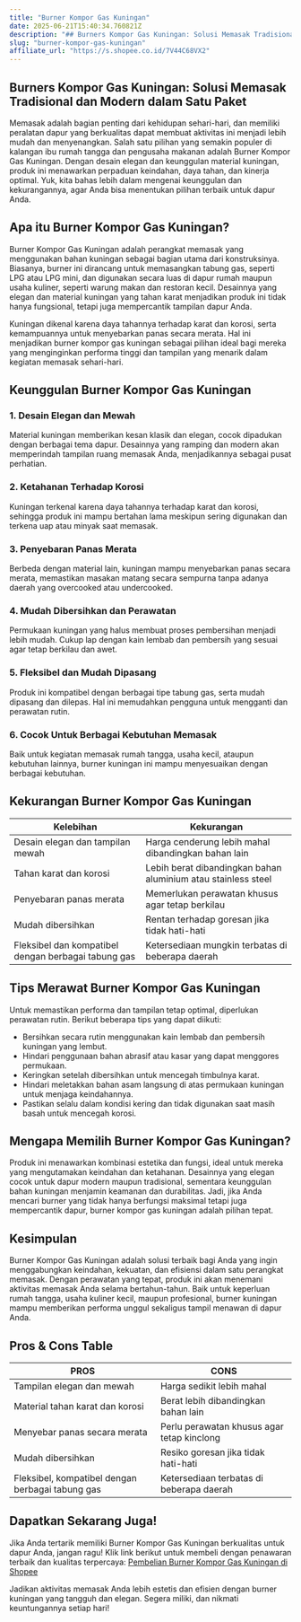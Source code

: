 ```yaml
---
title: "Burner Kompor Gas Kuningan"
date: 2025-06-21T15:40:34.760821Z
description: "## Burners Kompor Gas Kuningan: Solusi Memasak Tradisional dan Modern dalam Satu Paket..."
slug: "burner-kompor-gas-kuningan"
affiliate_url: "https://s.shopee.co.id/7V44C68VX2"
---
```

## Burners Kompor Gas Kuningan: Solusi Memasak Tradisional dan Modern dalam Satu Paket

Memasak adalah bagian penting dari kehidupan sehari-hari, dan memiliki peralatan dapur yang berkualitas dapat membuat aktivitas ini menjadi lebih mudah dan menyenangkan. Salah satu pilihan yang semakin populer di kalangan ibu rumah tangga dan pengusaha makanan adalah Burner Kompor Gas Kuningan. Dengan desain elegan dan keunggulan material kuningan, produk ini menawarkan perpaduan keindahan, daya tahan, dan kinerja optimal. Yuk, kita bahas lebih dalam mengenai keunggulan dan kekurangannya, agar Anda bisa menentukan pilihan terbaik untuk dapur Anda.

## Apa itu Burner Kompor Gas Kuningan?

Burner Kompor Gas Kuningan adalah perangkat memasak yang menggunakan bahan kuningan sebagai bagian utama dari konstruksinya. Biasanya, burner ini dirancang untuk memasangkan tabung gas, seperti LPG atau LPG mini, dan digunakan secara luas di dapur rumah maupun usaha kuliner, seperti warung makan dan restoran kecil. Desainnya yang elegan dan material kuningan yang tahan karat menjadikan produk ini tidak hanya fungsional, tetapi juga mempercantik tampilan dapur Anda.

Kuningan dikenal karena daya tahannya terhadap karat dan korosi, serta kemampuannya untuk menyebarkan panas secara merata. Hal ini menjadikan burner kompor gas kuningan sebagai pilihan ideal bagi mereka yang menginginkan performa tinggi dan tampilan yang menarik dalam kegiatan memasak sehari-hari.

## Keunggulan Burner Kompor Gas Kuningan

### 1. Desain Elegan dan Mewah
Material kuningan memberikan kesan klasik dan elegan, cocok dipadukan dengan berbagai tema dapur. Desainnya yang ramping dan modern akan memperindah tampilan ruang memasak Anda, menjadikannya sebagai pusat perhatian.

### 2. Ketahanan Terhadap Korosi
Kuningan terkenal karena daya tahannya terhadap karat dan korosi, sehingga produk ini mampu bertahan lama meskipun sering digunakan dan terkena uap atau minyak saat memasak.

### 3. Penyebaran Panas Merata
Berbeda dengan material lain, kuningan mampu menyebarkan panas secara merata, memastikan masakan matang secara sempurna tanpa adanya daerah yang overcooked atau undercooked.

### 4. Mudah Dibersihkan dan Perawatan
Permukaan kuningan yang halus membuat proses pembersihan menjadi lebih mudah. Cukup lap dengan kain lembab dan pembersih yang sesuai agar tetap berkilau dan awet.

### 5. Fleksibel dan Mudah Dipasang
Produk ini kompatibel dengan berbagai tipe tabung gas, serta mudah dipasang dan dilepas. Hal ini memudahkan pengguna untuk mengganti dan perawatan rutin.

### 6. Cocok Untuk Berbagai Kebutuhan Memasak
Baik untuk kegiatan memasak rumah tangga, usaha kecil, ataupun kebutuhan lainnya, burner kuningan ini mampu menyesuaikan dengan berbagai kebutuhan.

## Kekurangan Burner Kompor Gas Kuningan

| Kelebihan                                         | Kekurangan                                           |
|---------------------------------------------------|------------------------------------------------------|
| Desain elegan dan tampilan mewah                | Harga cenderung lebih mahal dibandingkan bahan lain |
| Tahan karat dan korosi                           | Lebih berat dibandingkan bahan aluminium atau stainless steel |
| Penyebaran panas merata                          | Memerlukan perawatan khusus agar tetap berkilau  |
| Mudah dibersihkan                                | Rentan terhadap goresan jika tidak hati-hati       |
| Fleksibel dan kompatibel dengan berbagai tabung gas | Ketersediaan mungkin terbatas di beberapa daerah  |

## Tips Merawat Burner Kompor Gas Kuningan

Untuk memastikan performa dan tampilan tetap optimal, diperlukan perawatan rutin. Berikut beberapa tips yang dapat diikuti:

- Bersihkan secara rutin menggunakan kain lembab dan pembersih kuningan yang lembut.
- Hindari penggunaan bahan abrasif atau kasar yang dapat menggores permukaan.
- Keringkan setelah dibersihkan untuk mencegah timbulnya karat.
- Hindari meletakkan bahan asam langsung di atas permukaan kuningan untuk menjaga keindahannya.
- Pastikan selalu dalam kondisi kering dan tidak digunakan saat masih basah untuk mencegah korosi.

## Mengapa Memilih Burner Kompor Gas Kuningan?

Produk ini menawarkan kombinasi estetika dan fungsi, ideal untuk mereka yang mengutamakan keindahan dan ketahanan. Desainnya yang elegan cocok untuk dapur modern maupun tradisional, sementara keunggulan bahan kuningan menjamin keamanan dan durabilitas. Jadi, jika Anda mencari burner yang tidak hanya berfungsi maksimal tetapi juga mempercantik dapur, burner kompor gas kuningan adalah pilihan tepat.

## Kesimpulan

Burner Kompor Gas Kuningan adalah solusi terbaik bagi Anda yang ingin menggabungkan keindahan, kekuatan, dan efisiensi dalam satu perangkat memasak. Dengan perawatan yang tepat, produk ini akan menemani aktivitas memasak Anda selama bertahun-tahun. Baik untuk keperluan rumah tangga, usaha kuliner kecil, maupun profesional, burner kuningan mampu memberikan performa unggul sekaligus tampil menawan di dapur Anda.

## Pros & Cons Table

| PROS                                              | CONS                                               |
|---------------------------------------------------|---------------------------------------------------|
| Tampilan elegan dan mewah                        | Harga sedikit lebih mahal                        |
| Material tahan karat dan korosi                  | Berat lebih dibandingkan bahan lain            |
| Menyebar panas secara merata                     | Perlu perawatan khusus agar tetap kinclong     |
| Mudah dibersihkan                                | Resiko goresan jika tidak hati-hati             |
| Fleksibel, kompatibel dengan berbagai tabung gas | Ketersediaan terbatas di beberapa daerah       |

## Dapatkan Sekarang Juga!

Jika Anda tertarik memiliki Burner Kompor Gas Kuningan berkualitas untuk dapur Anda, jangan ragu! Klik link berikut untuk membeli dengan penawaran terbaik dan kualitas terpercaya: [Pembelian Burner Kompor Gas Kuningan di Shopee](https://s.shopee.co.id/7V44C68VX2)

Jadikan aktivitas memasak Anda lebih estetis dan efisien dengan burner kuningan yang tangguh dan elegan. Segera miliki, dan nikmati keuntungannya setiap hari!
